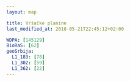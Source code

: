 ```yaml
---
layout: map

title: Vršačke planine
last_modified_at: 2018-05-21T22:45:12+02:00

WDPA: [145129]
BioRaS: [62]
geoSrbija:
  L1_183: [78]
  L1_302: [59]
  L1_362: [22]
---
```

